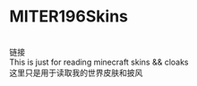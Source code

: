 # MITER196Skins
<br>链接
<br>This is just for reading minecraft skins && cloaks
<br>这里只是用于读取我的世界皮肤和披风
